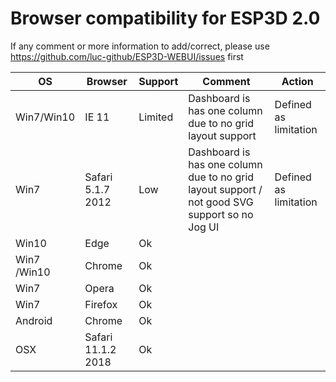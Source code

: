 # Browser compatibility for ESP3D 2.0
If any comment or more information to add/correct, please use https://github.com/luc-github/ESP3D-WEBUI/issues first

|  OS |  Browser| Support|  Comment | Action | 
|---|---|---|---|---|
| Win7/Win10   | IE 11 | Limited  | Dashboard is has one column due to no grid layout support | Defined as limitation |
| Win7   | Safari 5.1.7 2012 | Low| Dashboard is has one column due to no grid layout support / not good SVG support so no Jog UI | Defined as limitation |
| Win10 | Edge | Ok |  | |
| Win7 /Win10 | Chrome | Ok |  | |
| Win7 | Opera | Ok |  | |
| Win7 | Firefox| Ok | | |
| Android | Chrome | Ok |  | |
| OSX | Safari 11.1.2 2018 | Ok | | |
